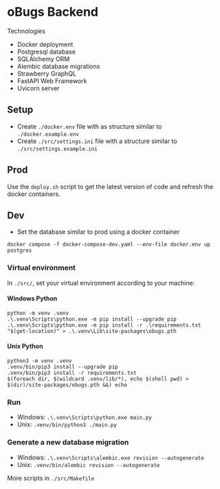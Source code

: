 # oBugs Backend

Technologies
* Docker deployment
* Postgresql database
* SQLAlchemy ORM
* Alembic database migrations
* Strawberry GraphQL
* FastAPI Web Framework
* Uvicorn server

## Setup

- Create `./docker.env` file with as structure similar to `./docker.example.env`
- Create `./src/settings.ini` file with a structure similar to `./src/settings.example.ini`

## Prod

Use the `deploy.sh` script to get the latest version of code and refresh the docker containers.

## Dev

- Set the database similar to prod using a docker container

```docker compose -f docker-compose-dev.yaml --env-file docker.env up postgres```


### Virtual environment

In `./src/`, set your virtual environment according to your machine:

#### Windows Python

```
python -m venv .venv
.\.venv\Scripts\python.exe -m pip install --upgrade pip
.\.venv\Scripts\python.exe -m pip install -r .\requirements.txt
"$(get-location)" > .\.venv\Lib\site-packages\obugs.pth
```

#### Unix Python

```
python3 -m venv .venv
.venv/bin/pip3 install --upgrade pip
.venv/bin/pip3 install -r requirements.txt
$(foreach dir, $(wildcard .venv/lib/*), echo $(shell pwd) > $(dir)/site-packages/obugs.pth &&) echo
```

### Run

- Windows: ``.\.venv\Scripts\python.exe main.py``
- Unix: ``.venv/bin/python3 ./main.py``

### Generate a new database migration

- Windows: ``.\.venv\Scripts\alembic.exe revision --autogenerate``
- Unix: ``.venv/bin/alembic revision --autogenerate``

More scripts in ``./src/Makefile``
